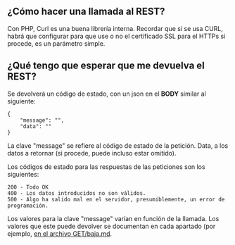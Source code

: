 ¿Cómo hacer una llamada al REST?
--------
Con PHP, Curl es una buena librería interna. Recordar que si se usa CURL, habrá que configurar
para que use o no el certificado SSL para el HTTPs si procede, es un parámetro simple.

¿Qué tengo que esperar que me devuelva el REST?
-------
Se devolverá un código de estado, con un json en el **BODY** similar al siguiente:

```
{
    "message": "",
    "data": ""
}
```

La clave "message" se refiere al código de estado de la petición.
Data, a los datos a retornar (si procede, puede incluso estar omitido).

Los códigos de estado para las respuestas de las peticiones son los siguientes:
```
200 - Todo OK
400 - Los datos introducidos no son válidos.
500 - Algo ha salido mal en el servidor, presumiblemente, un error de programación.
```

Los valores para la clave "message" varían en función de la llamada. Los valores que este
puede devolver se documentan en cada apartado (por ejemplo, [en el archivo GET/baja.md](baja/GET.md).
